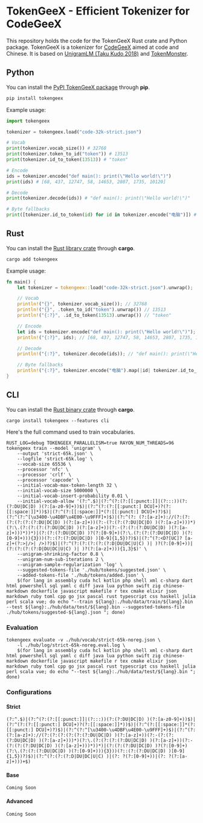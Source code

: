 # TokenGeeX - Efficient Tokenizer for CodeGeeX

This repository holds the code for the TokenGeeX Rust crate and Python package. TokenGeeX is a tokenizer for [CodeGeeX](https://github.com/THUDM/Codegeex2) aimed at code and Chinese. It is based on [UnigramLM (Taku Kudo 2018)](https://arxiv.org/abs/1804.10959) and [TokenMonster](https://github.com/alasdairforsythe/tokenmonster).

## Python

You can install the [PyPI TokenGeeX package](https://pypi.org/project/tokengeex/) through **pip**.

```bash
pip install tokengeex
```

Example usage:

```python
import tokengeex

tokenizer = tokengeex.load("code-32k-strict.json")

# Vocab
print(tokenizer.vocab_size()) # 32768
print(tokenizer.token_to_id("token")) # 13513
print(tokenizer.id_to_token(13513)) # "token"

# Encode
ids = tokenizer.encode("def main(): print(\"Hello world!\")")
print(ids) # [68, 437, 12747, 58, 14653, 2807, 1735, 10120]

# Decode
print(tokenizer.decode(ids)) # "def main(): print(\"Hello world!\")"

# Byte fallbacks
print([tokenizer.id_to_token(id) for id in tokenizer.encode("电脑")]) # ["电", "<0xe8>", "<0x84>", "<0x91>"]
```

## Rust

You can install the [Rust library crate](https://crates.io/crates/tokengeex) through **cargo**.

```bash
cargo add tokengeex
```

Example usage:

```rust
fn main() {
    let tokenizer = tokengeex::load("code-32k-strict.json").unwrap();

    // Vocab
    println!("{}", tokenizer.vocab_size()); // 32768
    println!("{}", .token_to_id("token").unwrap()) // 13513
    println!("{:?}", .id_to_token(13513).unwrap()) // "token"

    // Encode
    let ids = tokenizer.encode("def main(): print(\"Hello world!\")");
    println!("{:?}", ids); // [68, 437, 12747, 58, 14653, 2807, 1735, 10120]

    // Decode
    println!("{:?}", tokenizer.decode(ids)); // "def main(): print(\"Hello world!\")"

    // Byte fallbacks
    println!("{:?}", tokenizer.encode("电脑").map(|id| tokenizer.id_to_token(id))); // ["电", "<0xe8>", "<0x84>", "<0x91>"]
}
```

## CLI

You can install the [Rust binary crate](https://crates.io/crates/tokengeex) through **cargo**.

```
cargo install tokengeex --features cli
```

Here's the full command used to train vocabularies.

```shell
RUST_LOG=debug TOKENGEEX_PARALLELISM=true RAYON_NUM_THREADS=96 tokengeex train --model 'unigram' \
    --output 'strict-65k.json' \
    --logfile 'strict-65k.log' \
    --vocab-size 65536 \
    --processor 'nfc' \
    --processor 'crlf' \
    --processor 'capcode' \
    --initial-vocab-max-token-length 32 \
    --initial-vocab-size 5000000 \
    --initial-vocab-insert-probability 0.01 \
    --initial-vocab-allow '(?:^.$)|(?:^(?:(?:[[:punct:]]|(?:::))(?:(?:DU|DC|D) )(?:[a-z0-9]+))$)|(?:^(?:(?:[[:punct:] DCU]+)?(?:[[:space:]]*))$)|(?:^(?:[[:space:]]*(?:[[:punct:] DCU]+)?)$)|(?:^(?:^[\u3400-\u4DBF\u4E00-\u9FFF]+)$)|(?:^(?: (?:[a-z]+)://(?:(?:(?:(?:(?:(?:DU|DC|D) )(?:[a-z]+))(?:-(?:(?:(?:DU|DC|D) )(?:[a-z]+)))*)(?:\.(?:(?:(?:(?:DU|DC|D) )(?:[a-z]+))(?:-(?:(?:(?:DU|DC|D) )(?:[a-z]+)))*))*)|(?:(?:(?:DU|DC|D) )?(?:[0-9]+)(?:\.(?:(?:(?:DU|DC|D) )(?:[0-9]+))){3}))(?::(?:(?:DU|DC|D) )[0-9]{1,5})?)$)|(?:^(?:<D?[UC]? [a-z]+(?:>|/>| />)?)$)|(?:^(?:(?:(?:(?:(?:D|DU|DC|U|C) )| )?(?:[0-9]+))|(?:(?:(?:(?:D|DU|DC|U|C) )| )?(?:[a-z]+))){1,3}$)' \
    --unigram-shrinking-factor 0.8 \
    --unigram-num-sub-iterations 2 \
    --unigram-sample-regularization 'log' \
    --suggested-tokens-file './hub/tokens/suggested.json' \
    --added-tokens-file './hub/tokens/added.json' \
    $(for lang in assembly cuda hcl kotlin php shell xml c-sharp dart html powershell sql yaml c diff java lua python swift zig chinese-markdown dockerfile javascript makefile r tex cmake elixir json markdown ruby toml cpp go jsx pascal rust typescript css haskell julia perl scala vue; do echo "--train ${lang}:./hub/data/train/${lang}.bin --test ${lang}:./hub/data/test/${lang}.bin --suggested-tokens-file ./hub/tokens/suggested-${lang}.json "; done)
```

### Evaluation

```shell
tokengeex evaluate -v ./hub/vocab/strict-65k-noreg.json \
    -l ./hub/log/strict-65k-noreg.eval.log \
    $(for lang in assembly cuda hcl kotlin php shell xml c-sharp dart html powershell sql yaml c diff java lua python swift zig chinese-markdown dockerfile javascript makefile r tex cmake elixir json markdown ruby toml cpp go jsx pascal rust typescript css haskell julia perl scala vue; do echo "--test ${lang}:./hub/data/test/${lang}.bin "; done)
```

### Configurations

#### Strict

```regexp
(?:^.$)|(?:^(?:(?:[[:punct:]]|(?:::))(?:(?:DU|DC|D) )(?:[a-z0-9]+))$)|(?:^(?:(?:[[:punct:] DCU]+)?(?:[[:space:]]*))$)|(?:^(?:[[:space:]]*(?:[[:punct:] DCU]+)?)$)|(?:^(?:^[\u3400-\u4DBF\u4E00-\u9FFF]+)$)|(?:^(?: (?:[a-z]+)://(?:(?:(?:(?:(?:(?:DU|DC|D) )(?:[a-z]+))(?:-(?:(?:(?:DU|DC|D) )(?:[a-z]+)))*)(?:\.(?:(?:(?:(?:DU|DC|D) )(?:[a-z]+))(?:-(?:(?:(?:DU|DC|D) )(?:[a-z]+)))*))*)|(?:(?:(?:DU|DC|D) )?(?:[0-9]+)(?:\.(?:(?:(?:DU|DC|D) )(?:[0-9]+))){3}))(?::(?:(?:DU|DC|D) )[0-9]{1,5})?)$)|(?:^(?:(?:(?:D|DU|DC|U|C) )|(?: ?(?:[0-9]+))|(?: ?(?:[a-z]+)))+$)
```

#### Base

```regexp
Coming Soon
```

#### Advanced

```regexp
Coming Soon
```
